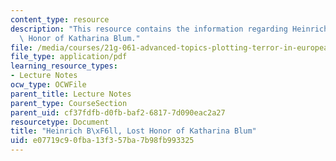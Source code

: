 ```yaml
---
content_type: resource
description: "This resource contains the information regarding Heinrich B\xF6ll, Lost\
  \ Honor of Katharina Blum."
file: /media/courses/21g-061-advanced-topics-plotting-terror-in-european-culture-spring-2004/e07719c90fba13f357ba7b98fb993325_MIT21G_061S04_06104notes.pdf
file_type: application/pdf
learning_resource_types:
- Lecture Notes
ocw_type: OCWFile
parent_title: Lecture Notes
parent_type: CourseSection
parent_uid: cf37fdfb-d0fb-baf2-6817-7d090eac2a27
resourcetype: Document
title: "Heinrich B\xF6ll, Lost Honor of Katharina Blum"
uid: e07719c9-0fba-13f3-57ba-7b98fb993325
---
```

